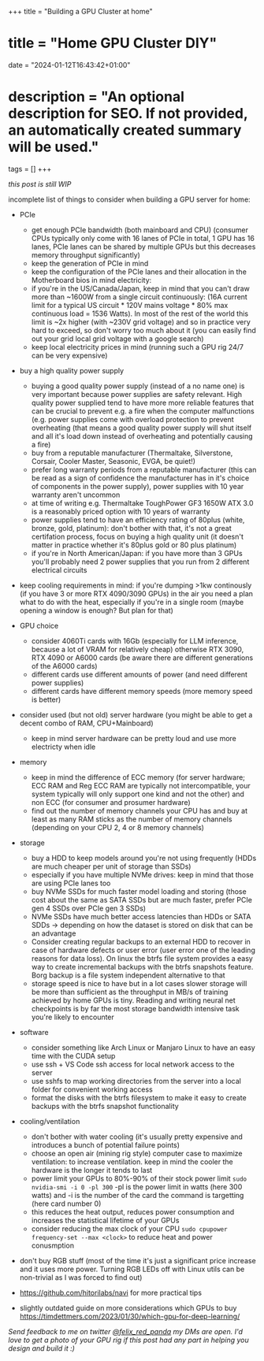 +++
title = "Building a GPU Cluster at home"
# title = "Home GPU Cluster DIY"
date = "2024-01-12T16:43:42+01:00"

# description = "An optional description for SEO. If not provided, an automatically created summary will be used."

tags = []
+++

*this post is still WIP*

incomplete list of things to consider when building a GPU server for home:

- PCIe
    - get enough PCIe bandwidth (both mainboard and CPU) (consumer CPUs typically only come with 16 lanes of PCIe in total, 1 GPU has 16 lanes, PCIe lanes can be shared by multiple GPUs but this decreases memory throughput significantly)
    - keep the generation of PCIe in mind
    - keep the configuration of the PCIe lanes and their allocation in the Motherboard bios in mind
electricity:
    - if you're in the US/Canada/Japan, keep in mind that you can't draw more than ~1600W from a single circuit continuously: (16A current limit for a typical US circuit * 120V mains voltage * 80% max continuous load = 1536 Watts). In most of the rest of the world this limit is ~2x higher (with ~230V grid voltage) and so in practice very hard to exceed, so don't worry too much about it (you can easily find out your grid local grid voltage with a google search)
    - keep local electricity prices in mind (running such a GPU rig 24/7 can be very expensive)
- buy a high quality power supply
    - buying a good quality power supply (instead of a no name one) is very important because power supplies are safety relevant. High quality power supplied tend to have more more reliable features that can be crucial to prevent e.g. a fire when the computer malfunctions (e.g. power supplies come with overload protection to prevent overheating (that means a good quality power supply will shut itself and all it's load down instead of overheating and potentially causing a fire)
    - buy from a reputable manufacturer (Thermaltake, Silverstone, Corsair, Cooler Master, Seasonic, EVGA, be quiet!)
    - prefer long warranty periods from a reputable manufacturer (this can be read as a sign of confidence the manufacturer has in it's choice of components in the power supply), power supplies with 10 year warranty aren't uncommon
    - at time of writing e.g. Thermaltake ToughPower GF3 1650W ATX 3.0 is a reasonably priced option with 10 years of warranty
    - power supplies tend to have an efficiency rating of 80plus (white, bronze, gold, platinum): don't bother with that, it's not a great certifation process, focus on buying a high quality unit (it doesn't matter in practice whether it's 80plus gold or 80 plus platinum)
    - if you're in North American/Japan: if you have more than 3 GPUs you'll probably need 2 power supplies that you run from 2 different electrical circuits

- keep cooling requirements in mind: if you're dumping >1kw continously (if you have 3 or more RTX 4090/3090 GPUs) in the air you need a plan what to do with the heat, especially if you're in a single room (maybe opening a window is enough? But plan for that)
- GPU choice
    - consider 4060Ti cards with 16Gb (especially for LLM inference, because a lot of VRAM for relatively cheap) otherwise RTX 3090, RTX 4090 or A6000 cards (be aware there are different generations of the A6000 cards)
    - different cards use different amounts of power (and need different power supplies)
    - different cards have different memory speeds (more memory speed is better)
- consider used (but not old) server hardware (you might be able to get a decent combo of RAM, CPU+Mainboard)
    - keep in mind server hardware can be pretty loud and use more electricty when idle
- memory
    - keep in mind the difference of ECC memory (for server hardware; ECC RAM and Reg ECC RAM are typically not intercompatible, your system typically will only support one kind and not the other) and non ECC (for consumer and prosumer hardware)
    - find out the number of memory channels your CPU has and buy at least as many RAM sticks as the number of memory channels (depending on your CPU 2, 4 or 8 memory channels)
- storage
    - buy a HDD to keep models around you're not using frequently (HDDs are much cheaper per unit of storage than SSDs)
    - especially if you have multiple NVMe drives: keep in mind that those are using PCIe lanes too
    - buy NVMe SSDs for much faster model loading and storing (those cost about the same as SATA SSDs but are much faster, prefer PCIe gen 4 SSDs over PCIe gen 3 SSDs)
    - NVMe SSDs have much better access latencies than HDDs or SATA SDDs -> depending on how the dataset is stored on disk that can be an advantage
    - Consider creating regular backups to an external HDD to recover in case of hardware defects or user error (user error one of the leading reasons for data loss). On linux the btrfs file system provides a easy way to create incremental backups with the btrfs snapshots feature. Borg backup is a file system independent alternative to that
    - storage speed is nice to have but in a lot cases slower storage will be more than sufficient as the throughput in MB/s of training achieved by home GPUs is tiny. Reading and writing neural net checkpoints is by far the most storage bandwidth intensive task you're likely to encounter
- software
    - consider something like Arch Linux or Manjaro Linux to have an easy time with the CUDA setup
    - use ssh + VS Code ssh access for local network access to the server
    - use sshfs to map working directories from the server into a local folder for convenient working access
    - format the disks with the btrfs filesystem to make it easy to create backups with the btrfs snapshot functionality
- cooling/ventilation
    - don't bother with water cooling (it's usually pretty expensive and introduces a bunch of potential failure points)
    - choose an open air (mining rig style) computer case to maximize ventilation: to increase ventilation. keep in mind the cooler the hardware is the longer it tends to last
    - power limit your GPUs to 80%-90% of their stock power limit `sudo nvidia-smi -i 0 -pl 300` -pl is the power limit in watts (here 300 watts) and -i is the number of the card the command is targetting (here card number 0)
    - this reduces the heat output, reduces power consumption and increases the statistical lifetime of your GPUs
    - consider reducing the max clock of your CPU `sudo cpupower frequency-set --max <clock>` to reduce heat and power conusmption

- don't buy RGB stuff (most of the time it's just a significant price increase and it uses more power. Turning RGB LEDs off with Linux utils can be non-trivial as I was forced to find out)
- https://github.com/hitorilabs/navi for more practical tips
- slightly outdated guide on more considerations which GPUs to buy https://timdettmers.com/2023/01/30/which-gpu-for-deep-learning/

*Send feedback to me on twitter [@felix_red_panda](https://twitter.com/felix_red_panda) my DMs are open. I'd love to get a photo of your GPU rig if this post had any part in helping you design and build it :)*
